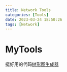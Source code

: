 ```yaml
---
title: Network Tools
categories: [Tools]
date: 2023-03-24 18:50:26
tags: [Network]
---
```


# MyTools

挺好用的代码[树形图生成器](https://tree.nathanfriend.io/)
